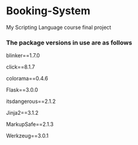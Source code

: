 # Booking-System

 My Scripting Language course final project

### The package versions in use are as follows

blinker==1.7.0

click==8.1.7

colorama==0.4.6

Flask==3.0.0

itsdangerous==2.1.2

Jinja2==3.1.2

MarkupSafe==2.1.3

Werkzeug==3.0.1
